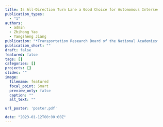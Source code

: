 ```yaml
---
title: Is All-Direction Turn Lane a Good Choice for Autonomous Intersections? A Study of Method Development and Comparisons
publication_types:
  - "1"
authors:
  - admin
  - Zhihong Yao
  - Yangsheng Jiang
publication: "*Transportation Research Board of the National Academies*"
publication_short: ""
draft: false
featured: false
tags: []
categories: []
projects: []
slides: ""
image:
  filename: featured
  focal_point: Smart
  preview_only: false
  caption: ""
  alt_text: ""

url_poster: 'poster.pdf'

date: "2023-01-12T00:00:00Z"
---
```

